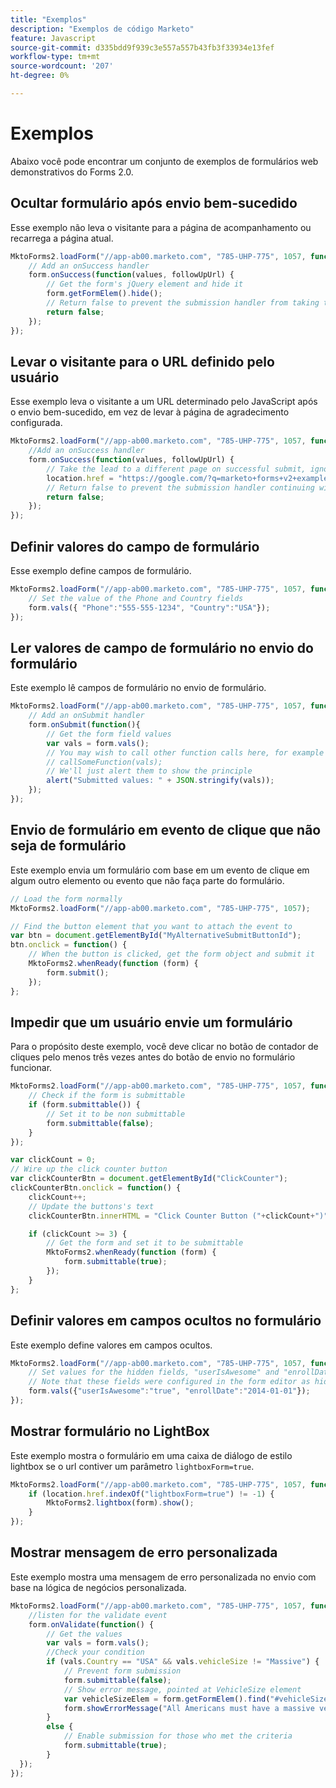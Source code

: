 ```yaml
---
title: "Exemplos"
description: "Exemplos de código Marketo"
feature: Javascript
source-git-commit: d335bdd9f939c3e557a557b43fb3f33934e13fef
workflow-type: tm+mt
source-wordcount: '207'
ht-degree: 0%

---
```



# Exemplos

Abaixo você pode encontrar um conjunto de exemplos de formulários web demonstrativos do Forms 2.0.

## Ocultar formulário após envio bem-sucedido

Esse exemplo não leva o visitante para a página de acompanhamento ou recarrega a página atual.

```javascript
MktoForms2.loadForm("//app-ab00.marketo.com", "785-UHP-775", 1057, function(form) {
    // Add an onSuccess handler
    form.onSuccess(function(values, followUpUrl) {
        // Get the form's jQuery element and hide it
        form.getFormElem().hide();
        // Return false to prevent the submission handler from taking the lead to the follow up url
        return false;
    });
});
```

## Levar o visitante para o URL definido pelo usuário

Esse exemplo leva o visitante a um URL determinado pelo JavaScript após o envio bem-sucedido, em vez de levar à página de agradecimento configurada.

```javascript
MktoForms2.loadForm("//app-ab00.marketo.com", "785-UHP-775", 1057, function(form) {
    //Add an onSuccess handler
    form.onSuccess(function(values, followUpUrl) {
        // Take the lead to a different page on successful submit, ignoring the form's configured followUpUrl
        location.href = "https://google.com/?q=marketo+forms+v2+examples";
        // Return false to prevent the submission handler continuing with its own processing
        return false;
    });
});
```

## Definir valores do campo de formulário

Esse exemplo define campos de formulário.

```javascript
MktoForms2.loadForm("//app-ab00.marketo.com", "785-UHP-775", 1057, function(form) {
    // Set the value of the Phone and Country fields
    form.vals({ "Phone":"555-555-1234", "Country":"USA"});
});
```

## Ler valores de campo de formulário no envio do formulário

Este exemplo lê campos de formulário no envio de formulário.

```javascript
MktoForms2.loadForm("//app-ab00.marketo.com", "785-UHP-775", 1057, function(form) {
    // Add an onSubmit handler
    form.onSubmit(function(){
        // Get the form field values
        var vals = form.vals();
        // You may wish to call other function calls here, for example to fire google analytics tracking or the like
        // callSomeFunction(vals);
        // We'll just alert them to show the principle
        alert("Submitted values: " + JSON.stringify(vals));
    });
}); 
```

## Envio de formulário em evento de clique que não seja de formulário

Este exemplo envia um formulário com base em um evento de clique em algum outro elemento ou evento que não faça parte do formulário.

```javascript
// Load the form normally
MktoForms2.loadForm("//app-ab00.marketo.com", "785-UHP-775", 1057);

// Find the button element that you want to attach the event to
var btn = document.getElementById("MyAlternativeSubmitButtonId");
btn.onclick = function() {
    // When the button is clicked, get the form object and submit it
    MktoForms2.whenReady(function (form) {
        form.submit();
    });
};
```

## Impedir que um usuário envie um formulário

Para o propósito deste exemplo, você deve clicar no botão de contador de cliques pelo menos três vezes antes do botão de envio no formulário funcionar.

```javascript
MktoForms2.loadForm("//app-ab00.marketo.com", "785-UHP-775", 1057, function (form) { 
    // Check if the form is submittable
    if (form.submittable()) {
        // Set it to be non submittable
        form.submittable(false);
    }
});

var clickCount = 0;
// Wire up the click counter button
var clickCounterBtn = document.getElementById("ClickCounter");
clickCounterBtn.onclick = function() {
    clickCount++;
    // Update the buttons's text
    clickCounterBtn.innerHTML = "Click Counter Button ("+clickCount+")";

    if (clickCount >= 3) {
        // Get the form and set it to be submittable
        MktoForms2.whenReady(function (form) {
            form.submittable(true);
        });
    }
};
```

## Definir valores em campos ocultos no formulário

Este exemplo define valores em campos ocultos.

```javascript
MktoForms2.loadForm("//app-ab00.marketo.com", "785-UHP-775", 1057, function (form) { 
    // Set values for the hidden fields, "userIsAwesome" and "enrollDate"
    // Note that these fields were configured in the form editor as hidden fields already
    form.vals({"userIsAwesome":"true", "enrollDate":"2014-01-01"});
});
```

## Mostrar formulário no LightBox

Este exemplo mostra o formulário em uma caixa de diálogo de estilo lightbox se o url contiver um parâmetro `lightboxForm=true`.

```javascript
MktoForms2.loadForm("//app-ab00.marketo.com", "785-UHP-775", 1057, function (form) { 
    if (location.href.indexOf("lightboxForm=true") != -1) {
        MktoForms2.lightbox(form).show();
    }
});
```

## Mostrar mensagem de erro personalizada

Este exemplo mostra uma mensagem de erro personalizada no envio com base na lógica de negócios personalizada.

```javascript
MktoForms2.loadForm("//app-ab00.marketo.com", "785-UHP-775", 1057, function (form) { 
    //listen for the validate event
    form.onValidate(function() {
        // Get the values
        var vals = form.vals();
        //Check your condition
        if (vals.Country == "USA" && vals.vehicleSize != "Massive") {
            // Prevent form submission
            form.submittable(false);
            // Show error message, pointed at VehicleSize element
            var vehicleSizeElem = form.getFormElem().find("#vehicleSize");
            form.showErrorMessage("All Americans must have a massive vehicle", vehicleSizeElem);
        }
        else {
            // Enable submission for those who met the criteria
            form.submittable(true);
        }
  });
});
```
